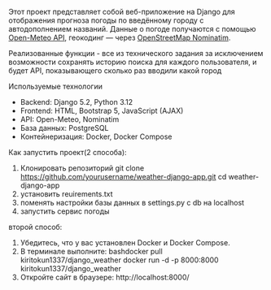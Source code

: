 Этот проект представляет собой веб-приложение на Django для отображения прогноза погоды по введённому городу с автодополнением названий. Данные о погоде получаются с помощью [Open-Meteo API](https://open-meteo.com/), геокодинг — через [OpenStreetMap Nominatim](https://nominatim.openstreetmap.org/).

Реализованные функции - все из технического задания за исключением возможности сохранять историю поиска для каждого пользователя, и будет API, показывающего сколько раз вводили какой город

Используемые технологии

- Backend: Django 5.2, Python 3.12
- Frontend: HTML, Bootstrap 5, JavaScript (AJAX)
- API: Open-Meteo, Nominatim
- База данных: PostgreSQL
- Контейнеризация: Docker, Docker Compose

Как запустить проект(2 способа):

1. Клонировать репозиторий
   git clone https://github.com/yourusername/weather-django-app.git
   cd weather-django-app
2. установить reuirements.txt
3. поменять настройки базы данных в settings.py с db на localhost
4. запустить сервис погоды

второй способ:
1. Убедитесь, что у вас установлен Docker и Docker Compose.
2. В терминале выполните:
bashdocker pull kiritokun1337/django_weather
docker run -d -p 8000:8000 kiritokun1337/django_weather
3. Откройте сайт в браузере:
http://localhost:8000/

